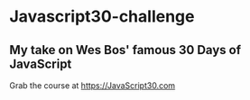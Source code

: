 # Javascript30-challenge

## My take on Wes Bos' famous 30 Days of JavaScript 
Grab the course at https://JavaScript30.com
